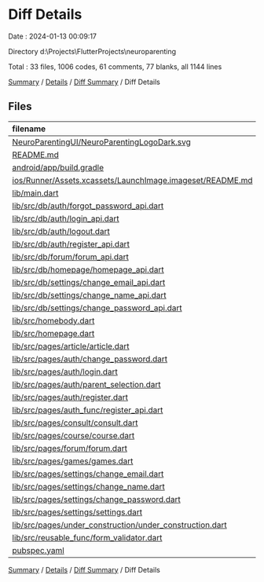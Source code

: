 # Diff Details

Date : 2024-01-13 00:09:17

Directory d:\\Projects\\FlutterProjects\\neuroparenting

Total : 33 files,  1006 codes, 61 comments, 77 blanks, all 1144 lines

[Summary](results.md) / [Details](details.md) / [Diff Summary](diff.md) / Diff Details

## Files
| filename | language | code | comment | blank | total |
| :--- | :--- | ---: | ---: | ---: | ---: |
| [NeuroParentingUI/NeuroParentingLogoDark.svg](/NeuroParentingUI/NeuroParentingLogoDark.svg) | XML | 38 | 0 | 1 | 39 |
| [README.md](/README.md) | Markdown | -14 | 0 | -7 | -21 |
| [android/app/build.gradle](/android/app/build.gradle) | Groovy | 2 | 0 | 0 | 2 |
| [ios/Runner/Assets.xcassets/LaunchImage.imageset/README.md](/ios/Runner/Assets.xcassets/LaunchImage.imageset/README.md) | Markdown | -3 | 0 | -2 | -5 |
| [lib/main.dart](/lib/main.dart) | Dart | 6 | 0 | 0 | 6 |
| [lib/src/db/auth/forgot_password_api.dart](/lib/src/db/auth/forgot_password_api.dart) | Dart | 14 | 1 | 3 | 18 |
| [lib/src/db/auth/login_api.dart](/lib/src/db/auth/login_api.dart) | Dart | 42 | 13 | 6 | 61 |
| [lib/src/db/auth/logout.dart](/lib/src/db/auth/logout.dart) | Dart | 7 | 0 | 3 | 10 |
| [lib/src/db/auth/register_api.dart](/lib/src/db/auth/register_api.dart) | Dart | 51 | 11 | 13 | 75 |
| [lib/src/db/forum/forum_api.dart](/lib/src/db/forum/forum_api.dart) | Dart | 0 | 1 | 0 | 1 |
| [lib/src/db/homepage/homepage_api.dart](/lib/src/db/homepage/homepage_api.dart) | Dart | 14 | 1 | 4 | 19 |
| [lib/src/db/settings/change_email_api.dart](/lib/src/db/settings/change_email_api.dart) | Dart | 17 | 0 | 4 | 21 |
| [lib/src/db/settings/change_name_api.dart](/lib/src/db/settings/change_name_api.dart) | Dart | 27 | 2 | 6 | 35 |
| [lib/src/db/settings/change_password_api.dart](/lib/src/db/settings/change_password_api.dart) | Dart | 25 | 1 | 5 | 31 |
| [lib/src/homebody.dart](/lib/src/homebody.dart) | Dart | -1 | 0 | 0 | -1 |
| [lib/src/homepage.dart](/lib/src/homepage.dart) | Dart | 22 | 0 | 0 | 22 |
| [lib/src/pages/article/article.dart](/lib/src/pages/article/article.dart) | Dart | 0 | 0 | 1 | 1 |
| [lib/src/pages/auth/change_password.dart](/lib/src/pages/auth/change_password.dart) | Dart | -231 | -6 | -5 | -242 |
| [lib/src/pages/auth/login.dart](/lib/src/pages/auth/login.dart) | Dart | 39 | 5 | 1 | 45 |
| [lib/src/pages/auth/parent_selection.dart](/lib/src/pages/auth/parent_selection.dart) | Dart | 78 | 1 | 8 | 87 |
| [lib/src/pages/auth/register.dart](/lib/src/pages/auth/register.dart) | Dart | 99 | 16 | 5 | 120 |
| [lib/src/pages/auth_func/register_api.dart](/lib/src/pages/auth_func/register_api.dart) | Dart | 0 | 0 | -1 | -1 |
| [lib/src/pages/consult/consult.dart](/lib/src/pages/consult/consult.dart) | Dart | 0 | 1 | -1 | 0 |
| [lib/src/pages/course/course.dart](/lib/src/pages/course/course.dart) | Dart | 0 | 1 | -1 | 0 |
| [lib/src/pages/forum/forum.dart](/lib/src/pages/forum/forum.dart) | Dart | -9 | 0 | 0 | -9 |
| [lib/src/pages/games/games.dart](/lib/src/pages/games/games.dart) | Dart | 0 | 1 | -1 | 0 |
| [lib/src/pages/settings/change_email.dart](/lib/src/pages/settings/change_email.dart) | Dart | 166 | 0 | 5 | 171 |
| [lib/src/pages/settings/change_name.dart](/lib/src/pages/settings/change_name.dart) | Dart | 165 | 0 | 5 | 170 |
| [lib/src/pages/settings/change_password.dart](/lib/src/pages/settings/change_password.dart) | Dart | 237 | 6 | 5 | 248 |
| [lib/src/pages/settings/settings.dart](/lib/src/pages/settings/settings.dart) | Dart | 180 | 5 | 15 | 200 |
| [lib/src/pages/under_construction/under_construction.dart](/lib/src/pages/under_construction/under_construction.dart) | Dart | -2 | 1 | 1 | 0 |
| [lib/src/reusable_func/form_validator.dart](/lib/src/reusable_func/form_validator.dart) | Dart | 36 | 0 | 4 | 40 |
| [pubspec.yaml](/pubspec.yaml) | YAML | 1 | 0 | 0 | 1 |

[Summary](results.md) / [Details](details.md) / [Diff Summary](diff.md) / Diff Details